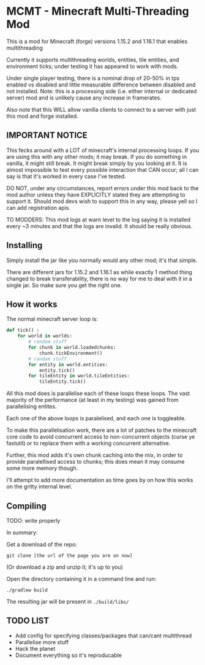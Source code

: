 # MCMT - Minecraft Multi-Threading Mod

This is a mod for Minecraft (forge) versions 1.15.2 and 1.16.1 that enables multithreading

Currently it supports multithreading worlds, entities, tile entities, and environment ticks; 
under testing it has appeared to work with mods.

Under single player testing, there is a nominal drop of 20-50% in tps enabled vs disabled and little measurable difference between disabled and not installed. Note: this is a processing side (i.e. either internal or dedicated server) mod and is unlikely cause any increase in framerates. 

Also note that this WILL allow vanilla clients to connect to a server with just this mod and forge installed.

## IMPORTANT NOTICE

This fecks around with a LOT of minecraft's internal processing loops. If you are using this with any other mods; it may break. If you do something in vanilla, it might still break. It might break simply by you looking at it. It is almost impossible to test every possible interaction that CAN occur; all I can say is that it's worked in every case I've tested.

DO NOT, under any circumstances, report errors under this mod back to the mod author unless they have EXPLICITLY stated they are attempting to support it. Should mod devs wish to support this in any way, please yell so I can add registration apis.

TO MODDERS: This mod logs at warn level to the log saying it is installed every ~3 minutes and that the logs are invalid. It should be really obvious.

## Installing

Simply install the jar like you normally would any other mod; it's that simple. 

There are different jars for 1.15.2 and 1.16.1 as while exactly 1 method thing changed to break transferability, there is no way for me to deal with it in a single jar. So make sure you get the right one.

## How it works

The normal minecraft server loop is:

```py
def tick() :
	for world in worlds:
		# random stuff
		for chunk in world.loadedchunks:
			chunk.tickEnvironment()
		# random stuff
		for entity in world.entities:
			entity.tick()
		for tileEntity in world.tileEntities:
			tileEntity.tick()
```

All this mod does is parallelise each of these loops these loops. The vast majority of the performance (at least in my testing) was gained from parallelising entites.

Each one of the above loops is paralelised, and each one is toggleable.

To make this parallelisation work, there are a lot of patches to the minecraft core code to avoid concurrent access to non-concurrent objects (curse ye fastutil) or to replace them with a working concurrent alternative.

Further, this mod adds it's own chunk caching into the mix, in order to provide paralellised access to chunks; this does mean it may consume some more memory though.

I'll attempt to add more documentation as time goes by on how this works on the gritty internal level.

## Compiling

TODO: write properly

In summary:

Get a download of the repo:

`git clone [the url of the page you are on now]`

(Or download a zip and unzip it; it's up to you)

Open the directory containing it in a command line and run:

`./gradlew build`

The resulting jar will be present in `./build/libs/`

## TODO LIST

- Add config for specifying classes/packages that can/cant multithread
- Parallelise more stuff
- Hack the planet
- Document everything so it's reproducable
